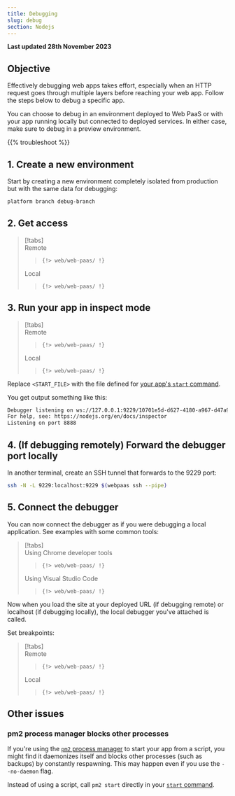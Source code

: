 ```yaml
---
title: Debugging
slug: debug
section: Nodejs
---
```


**Last updated 28th November 2023**



## Objective  

Effectively debugging web apps takes effort,
especially when an HTTP request goes through multiple layers before reaching your web app.
Follow the steps below to debug a specific app.

You can choose to debug in an environment deployed to Web PaaS
or with your app running locally but connected to deployed services.
In either case, make sure to debug in a preview environment.

{{% troubleshoot %}}

## 1. Create a new environment

Start by creating a new environment completely isolated from production but with the same data for debugging:

```bash
platform branch debug-branch
```

## 2. Get access

> [!tabs]      
> Remote     
>> ```      
>> {!> web/web-paas/ !}  
>> ```     
> Local     
>> ```      
>> {!> web/web-paas/ !}  
>> ```     


## 3. Run your app in inspect mode

> [!tabs]      
> Remote     
>> ```      
>> {!> web/web-paas/ !}  
>> ```     
> Local     
>> ```      
>> {!> web/web-paas/ !}  
>> ```     


Replace `<START_FILE>` with the file defined for [your app's `start` command](./_index.md#4-start-your-app).

You get output something like this:

```bash
Debugger listening on ws://127.0.0.1:9229/10701e5d-d627-4180-a967-d47a924c93c0
For help, see: https://nodejs.org/en/docs/inspector
Listening on port 8888
```

## 4. (If debugging remotely) Forward the debugger port locally

In another terminal, create an SSH tunnel that forwards to the 9229 port:

```bash
ssh -N -L 9229:localhost:9229 $(webpaas ssh --pipe)
```

## 5. Connect the debugger

You can now connect the debugger as if you were debugging a local application.
See examples with some common tools:

> [!tabs]      
> Using Chrome developer tools     
>> ```      
>> {!> web/web-paas/ !}  
>> ```     
> Using Visual Studio Code     
>> ```      
>> {!> web/web-paas/ !}  
>> ```     

Now when you load the site at your deployed URL (if debugging remote) or localhost (if debugging locally),
the local debugger you've attached is called.

Set breakpoints:

> [!tabs]      
> Remote     
>> ```      
>> {!> web/web-paas/ !}  
>> ```     
> Local     
>> ```      
>> {!> web/web-paas/ !}  
>> ```     


## Other issues

### pm2 process manager blocks other processes

If you're using the [`pm2` process manager](https://github.com/unitech/pm2) to start your app from a script,
you might find it daemonizes itself and blocks other processes (such as backups) by constantly respawning.
This may happen even if you use the `--no-daemon` flag.

Instead of using a script, call `pm2 start` directly in your [`start` command](./_index.md#4-start-your-app).
